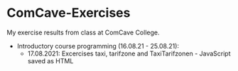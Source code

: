 # ComCave-Exercises
My exercise results from class at ComCave College.

- Introductory course programming (16.08.21 - 25.08.21): 
  - 17.08.2021: Excercises taxi, tarifzone and TaxiTarifzonen - JavaScript saved as HTML
